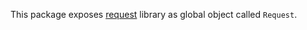 This package exposes [request](https://www.npmjs.com/package/request) library as global object called `Request`.
